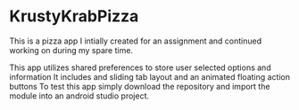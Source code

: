 # KrustyKrabPizza
This is a pizza app I intially created for an assignment and continued working on during my spare time.

This app utilizes shared preferences to store user selected options and information
It includes and sliding tab layout and an animated floating action buttons
To test this app simply download the repository and import the module into an android studio project.
